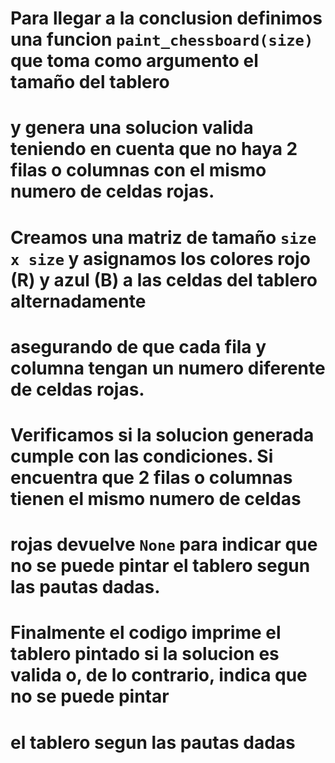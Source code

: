 # Para llegar a la conclusion definimos una funcion `paint_chessboard(size)` que toma como argumento el tamaño del tablero
# y genera una solucion valida teniendo en cuenta que no haya 2 filas o columnas con el mismo numero de celdas rojas.

# Creamos una matriz de tamaño `size x size` y asignamos los colores rojo (R) y azul (B) a las celdas del tablero alternadamente
# asegurando de que cada fila y columna tengan un numero diferente de celdas rojas.

# Verificamos si la solucion generada cumple con las condiciones. Si encuentra que 2 filas o columnas tienen el mismo numero de celdas
# rojas devuelve `None` para indicar que no se puede pintar el tablero segun las pautas dadas.

# Finalmente el codigo imprime el tablero pintado si la solucion es valida o, de lo contrario, indica que no se puede pintar
# el tablero segun las pautas dadas
